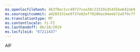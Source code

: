 ```yaml
---
ms.openlocfilehash: 463f0ec1cc49727cea30c231591d5455be642ab9
ms.sourcegitcommit: ad203331ee9737e82ef70206ac04eeb72a5f9c7f
ms.translationtype: MT
ms.contentlocale: fi-FI
ms.lasthandoff: 06/18/2019
ms.locfileid: "67211437"
---
```

AIF